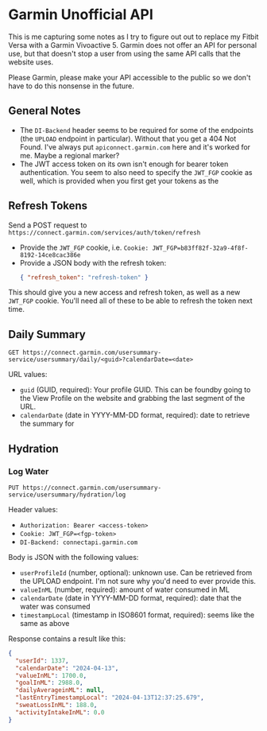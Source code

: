 # Garmin Unofficial API

This is me capturing some notes as I try to figure out out to replace my Fitbit
Versa with a Garmin Vivoactive 5. Garmin does not offer an API for personal use,
but that doesn't stop a user from using the same API calls that the website
uses.

Please Garmin, please make your API accessible to the public so we don't have to
do this nonsense in the future.

## General Notes

- The `DI-Backend` header seems to be required for some of the endpoints (the
  `UPLOAD` endpoint in particular). Without that you get a 404 Not Found. I've
  always put `apiconnect.garmin.com` here and it's worked for me. Maybe a
  regional marker?
- The JWT access token on its own isn't enough for bearer token authentication.
  You seem to also need to specify the `JWT_FGP` cookie as well, which is
  provided when you first get your tokens as the

## Refresh Tokens

Send a POST request to `https://connect.garmin.com/services/auth/token/refresh`

- Provide the `JWT_FGP` cookie, i.e.
  `Cookie: JWT_FGP=b83ff82f-32a9-4f8f-8192-14ce8cac386e`
- Provide a JSON body with the refresh token:
  ```json
  { "refresh_token": "refresh-token" }
  ```

This should give you a new access and refresh token, as well as a new `JWT_FGP`
cookie. You'll need all of these to be able to refresh the token next time.

## Daily Summary

`GET https://connect.garmin.com/usersummary-service/usersummary/daily/<guid>?calendarDate=<date>`

URL values:

- `guid` (GUID, required): Your profile GUID. This can be foundby going to the
  View Profile on the website and grabbing the last segment of the URL.
- `calendarDate` (date in YYYY-MM-DD format, required): date to retrieve the
  summary for

## Hydration

### Log Water

`PUT https://connect.garmin.com/usersummary-service/usersummary/hydration/log`

Header values:

- `Authorization: Bearer <access-token>`
- `Cookie: JWT_FGP=<fgp-token>`
- `DI-Backend: connectapi.garmin.com`

Body is JSON with the following values:

- `userProfileId` (number, optional): unknown use. Can be retrieved from the
  UPLOAD endpoint. I'm not sure why you'd need to ever provide this.
- `valueInML` (number, required): amount of water consumed in ML
- `calendarDate` (date in YYYY-MM-DD format, required): date that the water was
  consumed
- `timestampLocal` (timestamp in ISO8601 format, required): seems like the same
  as above

Response contains a result like this:

```json
{
  "userId": 1337,
  "calendarDate": "2024-04-13",
  "valueInML": 1700.0,
  "goalInML": 2988.0,
  "dailyAverageinML": null,
  "lastEntryTimestampLocal": "2024-04-13T12:37:25.679",
  "sweatLossInML": 188.0,
  "activityIntakeInML": 0.0
}
```

